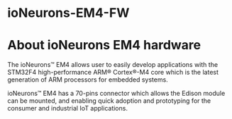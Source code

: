 # ioNeurons-EM4-FW

# About ioNeurons EM4 hardware
 
The ioNeurons™ EM4 allows user to easily develop applications with the STM32F4 high-performance ARM® Cortex®-M4 core which is the latest generation of ARM processors for embedded systems. 

ioNeurons™ EM4 has a 70-pins connector which allows the Edison module can be mounted, and enabling quick adoption and prototyping for the consumer and industrial IoT applications. 
